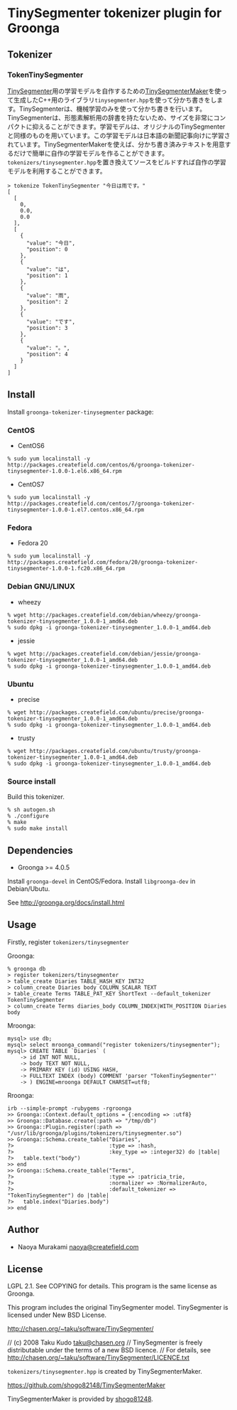 # TinySegmenter tokenizer plugin for Groonga

## Tokenizer

### TokenTinySegmenter

[TinySegmenter](http://chasen.org/~taku/software/TinySegmenter/)用の学習モデルを自作するための[TinySegmenterMaker](https://github.com/shogo82148/TinySegmenterMaker)を使って生成したC++用のライブラリ``tinysegmenter.hpp``を使って分かち書きをします。TinySegmenterは、機械学習のみを使って分かち書きを行います。TinySegmenterは、形態素解析用の辞書を持たないため、サイズを非常にコンパクトに抑えることができます。学習モデルは、オリジナルのTinySegmenterと同様のものを用いています。この学習モデルは日本語の新聞記事向けに学習されています。TinySegmenterMakerを使えば、分かち書き済みテキストを用意するだけで簡単に自作の学習モデルを作ることができます。``tokenizers/tinysegmenter.hpp``を置き換えてソースをビルドすれば自作の学習モデルを利用することができます。

```
> tokenize TokenTinySegmenter "今日は雨です。"
[
  [
    0,
    0.0,
    0.0
  ],
  [
    {
      "value": "今日",
      "position": 0
    },
    {
      "value": "は",
      "position": 1
    },
    {
      "value": "雨",
      "position": 2
    },
    {
      "value": "です",
      "position": 3
    },
    {
      "value": "。",
      "position": 4
    }
  ]
]
```

## Install

Install ``groonga-tokenizer-tinysegmenter`` package:

### CentOS

* CentOS6

```
% sudo yum localinstall -y http://packages.createfield.com/centos/6/groonga-tokenizer-tinysegmenter-1.0.0-1.el6.x86_64.rpm
```

* CentOS7

```
% sudo yum localinstall -y http://packages.createfield.com/centos/7/groonga-tokenizer-tinysegmenter-1.0.0-1.el7.centos.x86_64.rpm
```

### Fedora

* Fedora 20

```
% sudo yum localinstall -y http://packages.createfield.com/fedora/20/groonga-tokenizer-tinysegmenter-1.0.0-1.fc20.x86_64.rpm
```

### Debian GNU/LINUX

* wheezy

```
% wget http://packages.createfield.com/debian/wheezy/groonga-tokenizer-tinysegmenter_1.0.0-1_amd64.deb
% sudo dpkg -i groonga-tokenizer-tinysegmenter_1.0.0-1_amd64.deb
```

* jessie

```
% wget http://packages.createfield.com/debian/jessie/groonga-tokenizer-tinysegmenter_1.0.0-1_amd64.deb
% sudo dpkg -i groonga-tokenizer-tinysegmenter_1.0.0-1_amd64.deb
```


### Ubuntu

* precise

```
% wget http://packages.createfield.com/ubuntu/precise/groonga-tokenizer-tinysegmenter_1.0.0-1_amd64.deb
% sudo dpkg -i groonga-tokenizer-tinysegmenter_1.0.0-1_amd64.deb
```

* trusty

```
% wget http://packages.createfield.com/ubuntu/trusty/groonga-tokenizer-tinysegmenter_1.0.0-1_amd64.deb
% sudo dpkg -i groonga-tokenizer-tinysegmenter_1.0.0-1_amd64.deb
```

### Source install

Build this tokenizer.

    % sh autogen.sh
    % ./configure
    % make
    % sudo make install

## Dependencies

* Groonga >= 4.0.5

Install ``groonga-devel`` in CentOS/Fedora. Install ``libgroonga-dev`` in Debian/Ubutu.

See http://groonga.org/docs/install.html

## Usage

Firstly, register `tokenizers/tinysegmenter`

Groonga:

    % groonga db
    > register tokenizers/tinysegmenter
    > table_create Diaries TABLE_HASH_KEY INT32
    > column_create Diaries body COLUMN_SCALAR TEXT
    > table_create Terms TABLE_PAT_KEY ShortText --default_tokenizer TokenTinySegmenter
    > column_create Terms diaries_body COLUMN_INDEX|WITH_POSITION Diaries body

Mroonga:

    mysql> use db;
    mysql> select mroonga_command("register tokenizers/tinysegmenter");
    mysql> CREATE TABLE `Diaries` (
        -> id INT NOT NULL,
        -> body TEXT NOT NULL,
        -> PRIMARY KEY (id) USING HASH,
        -> FULLTEXT INDEX (body) COMMENT 'parser "TokenTinySegmenter"'
        -> ) ENGINE=mroonga DEFAULT CHARSET=utf8;

Rroonga:

    irb --simple-prompt -rubygems -rgroonga
    >> Groonga::Context.default_options = {:encoding => :utf8}   
    >> Groonga::Database.create(:path => "/tmp/db")
    >> Groonga::Plugin.register(:path => "/usr/lib/groonga/plugins/tokenizers/tinysegmenter.so")
    >> Groonga::Schema.create_table("Diaries",
    ?>                              :type => :hash,
    ?>                              :key_type => :integer32) do |table|
    ?>   table.text("body")
    >> end
    >> Groonga::Schema.create_table("Terms",
    ?>                              :type => :patricia_trie,
    ?>                              :normalizer => :NormalizerAuto,
    ?>                              :default_tokenizer => "TokenTinySegmenter") do |table|
    ?>   table.index("Diaries.body")
    >> end
    
## Author

* Naoya Murakami <naoya@createfield.com>

## License

LGPL 2.1. See COPYING for details.
This program is the same license as Groonga.

This program includes the original TinySegmenter model.
TinySegmenter is licensed under New BSD License. 

http://chasen.org/~taku/software/TinySegmenter/

// (c) 2008 Taku Kudo <taku@chasen.org>
// TinySegmenter is freely distributable under the terms of a new BSD licence.
// For details, see http://chasen.org/~taku/software/TinySegmenter/LICENCE.txt

``tokenizers/tinysegmenter.hpp`` is created by TinySegmenterMaker.

https://github.com/shogo82148/TinySegmenterMaker

TinySegmenterMaker is provided by [shogo81248](https://github.com/shogo82148).


